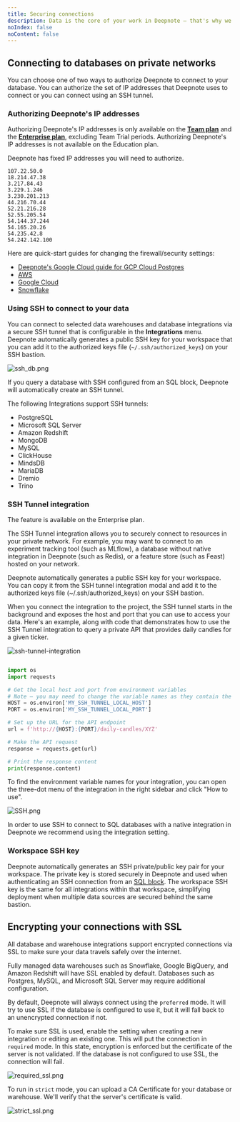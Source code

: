 ```yaml
---
title: Securing connections
description: Data is the core of your work in Deepnote — that's why we prioritize keeping it safe. Here's how to secure connections to your data and ensure end-to-end privacy.
noIndex: false
noContent: false
---
```


## Connecting to databases on private networks

You can choose one of two ways to authorize Deepnote to connect to your database. You can authorize the set of IP addresses that Deepnote uses to connect or you can connect using an SSH tunnel.

### Authorizing Deepnote's IP addresses

<Callout status="info">

Authorizing Deepnote's IP addresses is only available on the [**Team plan**](https://deepnote.com/pricing) and the [**Enterprise plan**](https://deepnote.com/pricing), excluding Team Trial periods. Authorizing Deepnote's IP addresses is not available on the Education plan.

</Callout>

Deepnote has fixed IP addresses you will need to authorize.

```
107.22.50.0
18.214.47.38
3.217.84.43
3.229.1.246
3.230.201.213
44.216.70.44
52.21.216.28
52.55.205.54
54.144.37.244
54.165.20.26
54.235.42.8
54.242.142.100
```

Here are quick-start guides for changing the firewall/security settings:

- [Deepnote's Google Cloud guide for GCP Cloud Postgres](https://deepnote.com/@deepnote/Static-IP-addresses-wsfusHNVQUWlAPHzuoDXFQ)
- [AWS](https://docs.aws.amazon.com/vpc/latest/userguide/security.html)
- [Google Cloud ](https://cloud.google.com/vpc/docs/firewalls)
- [Snowflake](https://docs.snowflake.com/en/user-guide/network-policies.html)

### Using SSH to connect to your data

You can connect to selected data warehouses and database integrations via a secure SSH tunnel that is configurable in the **Integrations** menu. Deepnote automatically generates a public SSH key for your workspace that you can add it to the authorized keys file (`~/.ssh/authorized_keys`) on your SSH bastion.

![ssh_db.png](https://media.graphassets.com/8w7FUd7gQzOWJHHUTp5f)

If you query a database with SSH configured from an SQL block, Deepnote will automatically create an SSH tunnel.

The following Integrations support SSH tunnels:

- PostgreSQL
- Microsoft SQL Server
- Amazon Redshift
- MongoDB
- MySQL
- ClickHouse
- MindsDB
- MariaDB
- Dremio
- Trino

### SSH Tunnel integration

<Callout status="info">
The feature is available on the Enterprise plan.
</Callout>

The SSH Tunnel integration allows you to securely connect to resources in your private network. For example, you may want to connect to an experiment tracking tool (such as MLflow), a database without native integration in Deepnote (such as Redis), or a feature store (such as Feast) hosted on your network.

Deepnote automatically generates a public SSH key for your workspace. You can copy it from the SSH tunnel integration modal and add it to the authorized keys file (~/.ssh/authorized_keys) on your SSH bastion.

When you connect the integration to the project, the SSH tunnel starts in the background and exposes the host and port that you can use to access your data. Here's an example, along with code that demonstrates how to use the SSH Tunnel integration to query a private API that provides daily candles for a given ticker.

![ssh-tunnel-integration](https://media.graphassets.com/zzHYzL5ARd2FiVaE9t2s)

```python

import os
import requests

# Get the local host and port from environment variables
# Note – you may need to change the variable names as they contain the integration name
HOST = os.environ['MY_SSH_TUNNEL_LOCAL_HOST']
PORT = os.environ['MY_SSH_TUNNEL_LOCAL_PORT']

# Set up the URL for the API endpoint
url = f'http://{HOST}:{PORT}/daily-candles/XYZ'

# Make the API request
response = requests.get(url)

# Print the response content
print(response.content)
```

To find the environment variable names for your integration, you can open the three-dot menu of the integration in the right sidebar and click "How to use".

![SSH.png](https://media.graphassets.com/OFXUnZSI2YGRu8cJAhIQ)

In order to use SSH to connect to SQL databases with a native integration in Deepnote we recommend using the integration setting.

### Workspace SSH key

Deepnote automatically generates an SSH private/public key pair for your workspace. The private key is stored securely in Deepnote and used when authenticating an SSH connection from an [SQL block](/docs/sql-cells). The workspace SSH key is the same for all integrations within that workspace, simplifying deployment when multiple data sources are secured behind the same bastion.

## Encrypting your connections with SSL

All database and warehouse integrations support encrypted connections via SSL to make sure your data travels safely over the internet.

Fully managed data warehouses such as Snowflake, Google BigQuery, and Amazon Redshift will have SSL enabled by default. Databases such as Postgres, MySQL, and Microsoft SQL Server may require additional configuration.

By default, Deepnote will always connect using the `preferred` mode. It will try to use SSL if the database is configured to use it, but it will fall back to an unencrypted connection if not.

To make sure SSL is used, enable the setting when creating a new integration or editing an existing one. This will put the connection in `required` mode. In this state, encryption is enforced but the certificate of the server is not validated. If the database is not configured to use SSL, the connection will fail.

![required_ssl.png](https://media.graphassets.com/P9zPUr1mTt2SzMJ3lUwP)

To run in `strict` mode, you can upload a CA Certificate for your database or warehouse. We'll verify that the server's certificate is valid.

![strict_ssl.png](https://media.graphassets.com/1O7BvaAyQwa42wvkPvT2)

